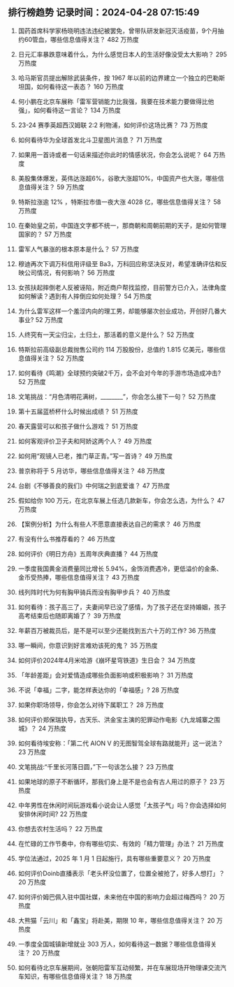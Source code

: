 
## 排行榜趋势 记录时间：2024-04-28 07:15:49
  
  1. 国药首席科学家杨晓明违法违纪被罢免，曾带队研发新冠灭活疫苗，9个月抽约60管血，哪些信息值得关注？ 482 万热度
    
  2. 日元汇率暴跌意味着什么，为什么感觉日本人的生活好像没受太大影响？ 295 万热度
    
  3. 哈马斯官员提出解除武装条件，按 1967 年以前的边界建立一个独立的巴勒斯坦国，如何看待这一表态？ 160 万热度
    
  4. 何小鹏在北京车展称「雷军营销能力比我强，我要在技术能力要做得比他强」，如何看待这一言论？ 134 万热度
    
  5. 23-24 赛季英超西汉姆联 2:2 利物浦，如何评价这场比赛？ 73 万热度
    
  6. 如何看待华为全球首发北斗卫星图片消息？ 71 万热度
    
  7. 如果用一首诗或者一句话来描述你此时的情感状况，你会怎么说呢？ 64 万热度
    
  8. 美股集体爆发，英伟达涨超6%，谷歌大涨超10%，中国资产也大涨，哪些信息值得关注？ 59 万热度
    
  9. 特斯拉涨逾 12% ，特斯拉市值一夜大涨 4028 亿，哪些信息值得关注？ 58 万热度
    
  10. 在秦始皇之前，中国连文字都不统一，那商朝和周朝前期的天子，是如何管理国家的？ 57 万热度
    
  11. 雷军人气暴涨的根本原本是什么？ 57 万热度
    
  12. 穆迪再次下调万科信用评级至 Ba3，万科回应称坚决反对，希望准确评估和反映公司情况，有何影响？ 56 万热度
    
  13. 女孩扶起摔倒老人反被诬陷，附近商户帮找监控，目前警方已介入，法律角度如何解读？遇到有人摔倒应如何处理？ 54 万热度
    
  14. 为什么雷军这样一个羞涩内向的理工男，却能够屡次创业成功，开创好几番大事业? 52 万热度
    
  15. 人终究有一天尘归尘，土归土，那活着的意义是什么？ 52 万热度
    
  16. 特斯拉前高级副总裁抛售公司约 114 万股股份，总值约 1.815 亿美元，哪些信息值得关注？ 52 万热度
    
  17. 如何看待《鸣潮》全球预约突破2千万，会不会对今年的手游市场造成冲击? 52 万热度
    
  18. 文笔挑战：“月色清明花满树，________”，你会怎么接下一句？ 52 万热度
    
  19. 第十五届蓝桥杯什么时候出成绩？ 51 万热度
    
  20. 春天露营可以和孩子做什么游戏？ 51 万热度
    
  21. 如何客观评价卫子夫和阿娇这两个人？ 49 万热度
    
  22. 如何用“观镜人已老，推门草正青。”写一首诗？ 49 万热度
    
  23. 普京称将于 5 月访华，哪些信息值得关注？ 48 万热度
    
  24. 台剧《不够善良的我们》中何瑞之到底爱谁？ 47 万热度
    
  25. 假如给你 100 万元，在北京车展上任选几款新车，你会怎么选，为什么？ 47 万热度
    
  26. 【案例分析】为什么有些人不愿意直接表达自己的需求？ 46 万热度
    
  27. 有没有什么书推荐看的？ 46 万热度
    
  28. 如何评价《明日方舟》五周年庆典直播？ 44 万热度
    
  29. 一季度我国黄金消费量同比增长 5.94%，金饰消费遇冷，更低溢价的金条、金币受热捧，哪些信息值得关注？ 43 万热度
    
  30. 线列阵时代为何有胸甲骑兵而没有胸甲步兵？ 40 万热度
    
  31. 如何看待：孩子高三了，夫妻间早已没了感情，为了孩子还在坚持婚姻，孩子高考结束后也随即离婚了？ 39 万热度
    
  32. 年薪百万被裁员后，是不是可以至少还能找到五六十万的工作? 36 万热度
    
  33. 哪一瞬间，你意识到好言难劝该死的鬼？ 35 万热度
    
  34. 如何评价2024年4月米哈游《崩坏星穹铁道》生日会？ 34 万热度
    
  35. 「年龄差距」会对爱情造成哪些负面影响或积极影响？ 31 万热度
    
  36. 不说「幸福」二字，能怎样表达你的「幸福感」? 28 万热度
    
  37. 如果你职场领导，你会怎么对待下属职工？ 28 万热度
    
  38. 如何评价郑保瑞执导，古天乐、洪金宝主演的犯罪动作电影《九龙城寨之围城》？ 24 万热度
    
  39. 如何看待埃安称：「第二代 AION V 的无图智驾全球有路就能开」这一说法？ 23 万热度
    
  40. 文笔挑战:“千里长河落日圆，”下一句该怎么接？ 23 万热度
    
  41. 如果地球的原子不断循环，那我们身上是不是也会有古人用过的原子？ 23 万热度
    
  42. 中年男性在休闲时间玩游戏看小说会让人感觉「太孩子气」吗？你会选择如何安排休闲时间? 22 万热度
    
  43. 你想去农村生活吗？ 22 万热度
    
  44. 在忙碌的工作节奏中，你有哪些切实、有效的「精力管理」办法？ 21 万热度
    
  45. 学位法通过，2025 年 1 月 1 日起施行，具有哪些重要意义？ 20 万热度
    
  46. 如何评价Doinb直播表示「老头杯没位置了，位置全被抢了，好多人想打」？ 20 万热度
    
  47. 如何评价姆巴佩入驻中国社媒，未来他在中国的影响力会超过梅西吗？ 20 万热度
    
  48. 大熊猫「云川」和「鑫宝」将赴美，期限 10 年，哪些信息值得关注？ 20 万热度
    
  49. 一季度全国城镇新增就业 303 万人，如何看待这一数据？哪些信息值得关注？ 20 万热度
    
  50. 如何看待北京车展期间，张朝阳雷军互动频繁，并在车展现场开物理课交流汽车知识，有哪些信息值得关注？ 18 万热度
    